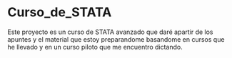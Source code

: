 # Curso_de_STATA
Este proyecto es un curso de STATA avanzado que daré apartir de los apuntes y el material que estoy preparandome basandome en cursos que he llevado y en un curso piloto que me encuentro dictando.
